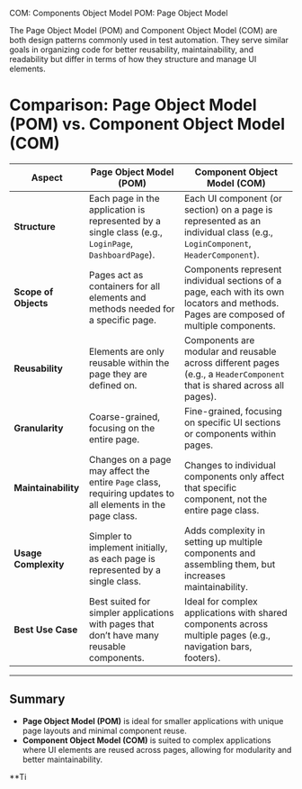 COM: Components Object Model 
POM: Page Object Model

The Page Object Model (POM) and Component Object Model (COM) are both design patterns commonly used in test automation. They serve similar goals in organizing code for better reusability, maintainability, and readability but differ in terms of how they structure and manage UI elements.

# Comparison: Page Object Model (POM) vs. Component Object Model (COM)

| Aspect               | Page Object Model (POM)                                                                                     | Component Object Model (COM)                                                                                               |
|----------------------|-------------------------------------------------------------------------------------------------------------|-----------------------------------------------------------------------------------------------------------------------------|
| **Structure**        | Each page in the application is represented by a single class (e.g., `LoginPage`, `DashboardPage`).         | Each UI component (or section) on a page is represented as an individual class (e.g., `LoginComponent`, `HeaderComponent`). |
| **Scope of Objects** | Pages act as containers for all elements and methods needed for a specific page.                            | Components represent individual sections of a page, each with its own locators and methods. Pages are composed of multiple components. |
| **Reusability**      | Elements are only reusable within the page they are defined on.                                             | Components are modular and reusable across different pages (e.g., a `HeaderComponent` that is shared across all pages).     |
| **Granularity**      | Coarse-grained, focusing on the entire page.                                                                | Fine-grained, focusing on specific UI sections or components within pages.                                                  |
| **Maintainability**  | Changes on a page may affect the entire `Page` class, requiring updates to all elements in the page class.  | Changes to individual components only affect that specific component, not the entire page class.                            |
| **Usage Complexity** | Simpler to implement initially, as each page is represented by a single class.                              | Adds complexity in setting up multiple components and assembling them, but increases maintainability.                       |
| **Best Use Case**    | Best suited for simpler applications with pages that don’t have many reusable components.                   | Ideal for complex applications with shared components across multiple pages (e.g., navigation bars, footers).                |

---

## Summary

- **Page Object Model (POM)** is ideal for smaller applications with unique page layouts and minimal component reuse.
- **Component Object Model (COM)** is suited to complex applications where UI elements are reused across pages, allowing for modularity and better maintainability.

**Ti

